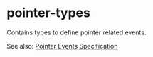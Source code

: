 # pointer-types
Contains types to define pointer related events.

See also: [Pointer Events Specification](https://www.w3.org/TR/pointerevents3/)
